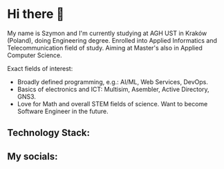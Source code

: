 # Hi there 👋
My name is Szymon and I'm currently studying at AGH UST in Kraków (Poland), doing Engineering degree. Enrolled into Applied Informatics and Telecommunication field of study. Aiming at Master's also in Applied Computer Science.  

Exact fields of interest:
- Broadly defined programming, e.g.: AI/ML, Web Services, DevOps.
- Basics of electronics and ICT: Multisim, Asembler, Active Directory, GNS3.
- Love for Math and overall STEM fields of science.
Want to become Software Engineer in the future.

## Technology Stack:

## My socials:


<!--
**PsimonL/PsimonL** is a ✨ _special_ ✨ repository because its `README.md` (this file) appears on your GitHub profile.

Here are some ideas to get you started:

- 🔭 I’m currently working on ...
- 🌱 I’m currently learning ...
- 👯 I’m looking to collaborate on ...
- 🤔 I’m looking for help with ...
- 💬 Ask me about ...
- 📫 How to reach me: ...
- 😄 Pronouns: ...
- ⚡ Fun fact: ...
-->
